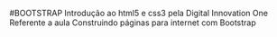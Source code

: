 #BOOTSTRAP
Introdução ao html5 e css3 pela Digital Innovation One
Referente a aula Construindo páginas para internet com Bootstrap
